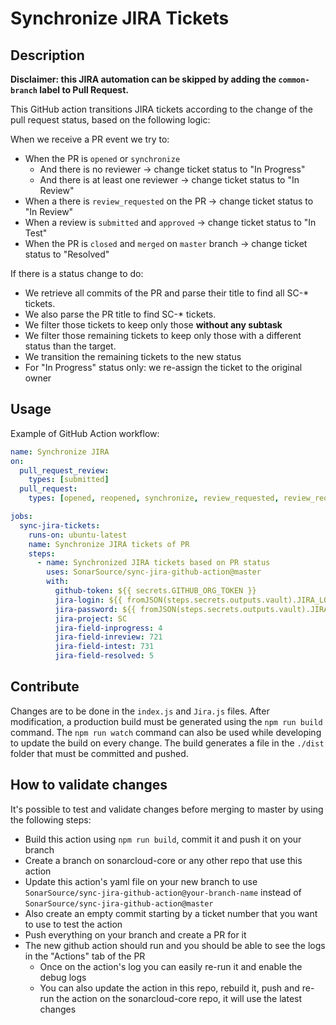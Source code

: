 # Synchronize JIRA Tickets

## Description

**Disclaimer: this JIRA automation can be skipped by adding the `common-branch` label to Pull Request.**

This GitHub action transitions JIRA tickets according to the change of the pull request status, based on the following logic:

When we receive a PR event we try to:

- When the PR is `opened` or `synchronize`
  - And there is no reviewer -> change ticket status to "In Progress"
  - And there is at least one reviewer -> change ticket status to "In Review"
- When a there is `review_requested` on the PR -> change ticket status to "In Review"
- When a review is `submitted` and `approved` -> change ticket status to "In Test"
- When the PR is `closed` and `merged` on `master` branch -> change ticket status to "Resolved"

If there is a status change to do:

- We retrieve all commits of the PR and parse their title to find all SC-\* tickets.
- We also parse the PR title to find SC-\* tickets.
- We filter those tickets to keep only those **without any subtask**
- We filter those remaining tickets to keep only those with a different status than the target.
- We transition the remaining tickets to the new status
- For "In Progress" status only: we re-assign the ticket to the original owner

## Usage

Example of GitHub Action workflow:

```yaml
name: Synchronize JIRA
on:
  pull_request_review:
    types: [submitted]
  pull_request:
    types: [opened, reopened, synchronize, review_requested, review_request_removed, closed]

jobs:
  sync-jira-tickets:
    runs-on: ubuntu-latest
    name: Synchronize JIRA tickets of PR
    steps:
      - name: Synchronized JIRA tickets based on PR status
        uses: SonarSource/sync-jira-github-action@master
        with:
          github-token: ${{ secrets.GITHUB_ORG_TOKEN }}
          jira-login: ${{ fromJSON(steps.secrets.outputs.vault).JIRA_LOGIN }}
          jira-password: ${{ fromJSON(steps.secrets.outputs.vault).JIRA_PASSWORD }}
          jira-project: SC
          jira-field-inprogress: 4
          jira-field-inreview: 721
          jira-field-intest: 731
          jira-field-resolved: 5
```

## Contribute

Changes are to be done in the `index.js` and `Jira.js` files. After modification, a production build must be generated using the `npm run build` command. The `npm run watch` command can also be used while developing to update the build on every change.
The build generates a file in the `./dist` folder that must be committed and pushed.

## How to validate changes

It's possible to test and validate changes before merging to master by using the following steps:

- Build this action using `npm run build`, commit it and push it on your branch
- Create a branch on sonarcloud-core or any other repo that use this action
- Update this action's yaml file on your new branch to use `SonarSource/sync-jira-github-action@your-branch-name` instead of `SonarSource/sync-jira-github-action@master`
- Also create an empty commit starting by a ticket number that you want to use to test the action
- Push everything on your branch and create a PR for it
- The new github action should run and you should be able to see the logs in the "Actions" tab of the PR
  - Once on the action's log you can easily re-run it and enable the debug logs
  - You can also update the action in this repo, rebuild it, push and re-run the action on the sonarcloud-core repo, it will use the latest changes
